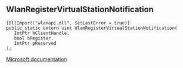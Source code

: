 ## WlanRegisterVirtualStationNotification

```
[DllImport("wlanapi.dll", SetLastError = true)]
public static extern uint WlanRegisterVirtualStationNotification(
   IntPtr hClientHandle,
   bool bRegister,
   IntPtr pReserved
);
```

[Microsoft documentation](https://docs.microsoft.com/en-us/windows/win32/api/wlanapi/nf-wlanapi-wlanregistervirtualstationnotification)
